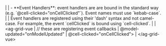 <framework-specific-section frameworks="vue">
|
| - **Event Handlers**: event handlers are are bound in the standard way (e.g. `@cell-clicked="onCellClicked"`). Event names must use `kebab-case`.
|
| Event handlers are registered using their 'dash' syntax and not camel-case. For example, the event `cellClicked` is bound using `cell-clicked`.
|
</framework-specific-section>

<framework-specific-section frameworks="vue">
<snippet transform={false} language="jsx">
| &lt;ag-grid-vue
|    // these are registering event callbacks
|    @model-updated="onModelUpdated"
|    @cell-clicked="onCellClicked">
| &lt;/ag-grid-vue>
</snippet>
</framework-specific-section>